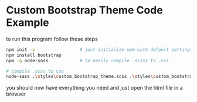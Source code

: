 # Custom Bootstrap Theme Code Example

to run this program follow these steps

```bash
npm init -y                 # just initialize npm with default settings
npm install bootstrap
npm -g node-sass            # to easily compile .scsss to .css

# compile .scss to css
node-sass .\styles\custom_bootstrap_theme.scss .\styles\custom_bootstrap_theme.css
```

you should now have everything you need and just open the html file in a browser

